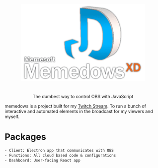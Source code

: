 <p align="center">
   <img src="assets/logo.png" alt="Sceneify logo" width="400"/>
</p>

<h1 align="center"></h1>
<p align="center">The dumbest way to control OBS with JavaScript</p>

memedows is a project built for my [Twitch Stream](http://twitch.tv/jdudetv). To run a bunch of interactive and automated elements in the broadcast for my viewers and myself.

# Packages

    - Client: Electron app that communicates with OBS
    - Functions: All cloud based code & configurations
    - Dashboard: User-facing React app
